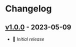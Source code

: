 # Changelog

## [v1.0.0](https://github.com/lombervid/vueginate/releases/tag/v1.0.0) - 2023-05-09

- 🎉 _Initial release_
